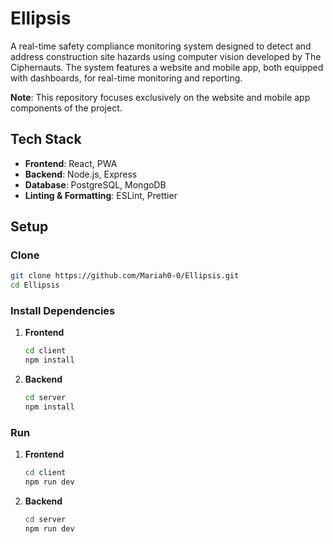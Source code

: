 # Ellipsis

A real-time safety compliance monitoring system designed to detect and address construction site hazards using computer vision developed by The Ciphernauts. The system features a website and mobile app, both equipped with dashboards, for real-time monitoring and reporting.

**Note**: This repository focuses exclusively on the website and mobile app components of the project.

## Tech Stack

- **Frontend**: React, PWA
- **Backend**: Node.js, Express
- **Database**: PostgreSQL, MongoDB
- **Linting & Formatting**: ESLint, Prettier

## Setup

### Clone

   ```bash
   git clone https://github.com/Mariah0-0/Ellipsis.git
   cd Ellipsis
   ```

### Install Dependencies

1. **Frontend**

   ```bash
   cd client
   npm install
   ```

2. **Backend**

   ```bash
   cd server
   npm install
   ```

### Run

1. **Frontend**

   ```bash
   cd client
   npm run dev
   ```

2. **Backend**

   ```bash
   cd server
   npm run dev
   ```
